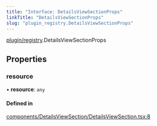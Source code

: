 ```yaml
---
title: "Interface: DetailsViewSectionProps"
linkTitle: "DetailsViewSectionProps"
slug: "plugin_registry.DetailsViewSectionProps"
---
```


[plugin/registry](../modules/plugin_registry.md).DetailsViewSectionProps

## Properties

### resource

• **resource**: `any`

#### Defined in

[components/DetailsViewSection/DetailsViewSection.tsx:8](https://github.com/headlamp-k8s/headlamp/blob/e3b4c5c7/frontend/src/components/DetailsViewSection/DetailsViewSection.tsx#L8)

